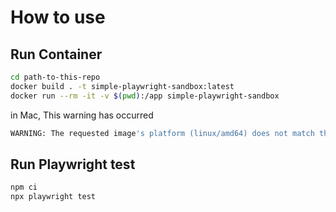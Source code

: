 # How to use

## Run Container

```bash
cd path-to-this-repo
docker build . -t simple-playwright-sandbox:latest
docker run --rm -it -v $(pwd):/app simple-playwright-sandbox
```

in Mac, This warning has occurred

```bash
WARNING: The requested image's platform (linux/amd64) does not match the detected host platform (linux/arm64/v8) and no specific platform was requested
```

## Run Playwright test

```bash
npm ci
npx playwright test
```
